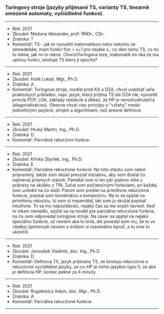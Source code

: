 ### Turingovy stroje (jazyky přijímané TS, varianty TS, lineárně omezené automaty, vyčíslitelné funkce).

----------------------------------------

- Rok: 2021
- Zkoušel: Meduna Alexander, prof. RNDr., CSc.
- Známka: ?
- Komentář: TS - jak to vysvetlit matematikovi nebo nekomu ze zemedelske, mam funkci f(x) = x+1 pro nejake x,. co dam tomu TS, co mi to rekne, jak mi to rekne. ChurchTuringova teze, matematik mi rika ze ma uplnou funkci, existuje TS ktery ji spocita?

----------------------------------------

- Rok: 2021
- Zkoušel: Holík Lukáš, Mgr., Ph.D.
- Známka: A
- Komentář: Turingove stroje, rozdiel proti KA a DZA, chcel uvádzať veľa praktických príkladov, napr. jazyk, ktorý prijíma TS ale DZA nie, vysvetliť princíp PCP, LOA, základy redukcie a dôkaz, že HP je nerozhodnuteľný (diagonalizáciou). Obecne chcel viac princípy a "vzťahy" medzi jednotlivými jazykmi, strojmi a algoritmami, než presné definície.

----------------------------------------

- Rok: 2021
- Zkoušel: Hrubý Martin, Ing., Ph.D.
- Známka: D
- Komentář: Parciálně rekurzivní funkce.

----------------------------------------

- Rok: 2021
- Zkoušel: Křivka Zbyněk, Ing., Ph.D.
- Známka: E
- Komentář: Parciálne rekurzívne funkcie: Na túto otázku som nebol pripravený, takže som skúsil prevziať iniciatívu, aby som dostal čo najmenej priamych otázok. Pamätal som si len pár pojmov ešte z prípravy na skúšku z TIN. Začal som počiatočnými funkciami, pri každej som uviedol na čo slúži. Potom som prešiel na primitívne rekurzívne funkcie, popísal som kombináciu a kompozíciu. Na to sa opýtal na primitívnu rekurziu, tú som si nepamätal, tak som ju skúšal popísať intuitívne. To sa mu nepozdávalo, nejaký čas sa ma snažil naviesť. Keď to nikam neviedlo, spýtal sa na model pre parciálne rekurzívne funkcie, na čo som odpovedal turingove stroje. Na záver sa spýtal na nejakú špeciálnu funkcie, už neviem aká to bola, ale povedal som mu, že to vo všetkej úprimnosti neviem a môžem si maximálne tipnúť, a tu sme to ukončili.

----------------------------------------

- Rok: 2021
- Zkoušel: Janoušek Vladimír, doc. Ing., Ph.D.
- Známka: D
- Komentář: Definicia TS, jazyk prijimany TS, ze existuju rekurzivne a rekurzivne vycislitelne jazyky, ze co-HP je mimo jazykov typu 0, ze aka je definicia HP; koniec pekne za 4 minuty.

----------------------------------------

- Rok: 2021
- Zkoušel: Rogalewicz Adam, doc. Mgr., Ph.D.
- Známka: A
- Komentář: Parciálne rekurzivné funkcie.

----------------------------------------
